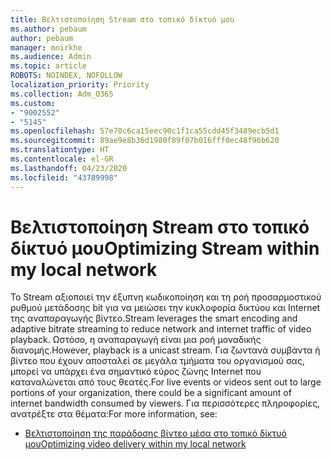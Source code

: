 ```yaml
---
title: Βελτιστοποίηση Stream στο τοπικό δίκτυό μου
ms.author: pebaum
author: pebaum
manager: mnirkhe
ms.audience: Admin
ms.topic: article
ROBOTS: NOINDEX, NOFOLLOW
localization_priority: Priority
ms.collection: Adm_O365
ms.custom:
- "9002552"
- "5145"
ms.openlocfilehash: 57e70c6ca15eec90c1f1ca55cdd45f3489ecb5d1
ms.sourcegitcommit: 89ae9e8b36d1980f89f07b016fff0ec48f96b620
ms.translationtype: HT
ms.contentlocale: el-GR
ms.lasthandoff: 04/23/2020
ms.locfileid: "43789998"
---
```

# <a name="optimizing-stream-within-my-local-network"></a><span data-ttu-id="03b08-102">Βελτιστοποίηση Stream στο τοπικό δίκτυό μου</span><span class="sxs-lookup"><span data-stu-id="03b08-102">Optimizing Stream within my local network</span></span>

<span data-ttu-id="03b08-103">Το Stream αξιοποιεί την έξυπνη κωδικοποίηση και τη ροή προσαρμοστικού ρυθμού μετάδοσης bit για να μειώσει την κυκλοφορία δικτύου και Internet της αναπαραγωγής βίντεο.</span><span class="sxs-lookup"><span data-stu-id="03b08-103">Stream leverages the smart encoding and adaptive bitrate streaming to reduce network and internet traffic of video playback.</span></span> <span data-ttu-id="03b08-104">Ωστόσο, η αναπαραγωγή είναι μια ροή μοναδικής διανομής.</span><span class="sxs-lookup"><span data-stu-id="03b08-104">However, playback is a unicast stream.</span></span> <span data-ttu-id="03b08-105">Για ζωντανά συμβάντα ή βίντεο που έχουν αποσταλεί σε μεγάλα τμήματα του οργανισμού σας, μπορεί να υπάρχει ένα σημαντικό εύρος ζώνης Internet που καταναλώνεται από τους θεατές.</span><span class="sxs-lookup"><span data-stu-id="03b08-105">For live events or videos sent out to large portions of your organization, there could be a significant amount of internet bandwidth consumed by viewers.</span></span> <span data-ttu-id="03b08-106">Για περισσότερες πληροφορίες, ανατρέξτε στα θέματα:</span><span class="sxs-lookup"><span data-stu-id="03b08-106">For more information, see:</span></span>

- [<span data-ttu-id="03b08-107">Βελτιστοποίηση της παράδοσης βίντεο μέσα στο τοπικό δίκτυό μου</span><span class="sxs-lookup"><span data-stu-id="03b08-107">Optimizing video delivery within my local network</span></span>](https://docs.microsoft.com/stream/network-overview#optimizing-video-delivery-within-my-local-network)
